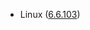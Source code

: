 - Linux ([6.6.103](https://git.kernel.org/pub/scm/linux/kernel/git/stable/linux.git/tag/?h=v6.6.103))
